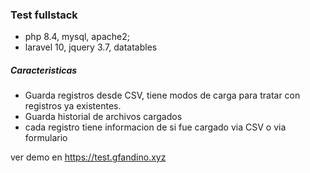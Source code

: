 ### Test fullstack

- php 8.4, mysql, apache2;
- laravel 10, jquery 3.7, datatables

##### Caracteristicas
- Guarda registros desde CSV, tiene modos de carga para tratar con registros ya existentes.
- Guarda historial de archivos cargados
- cada registro tiene informacion de si fue cargado via CSV o via formulario

ver demo en https://test.gfandino.xyz
